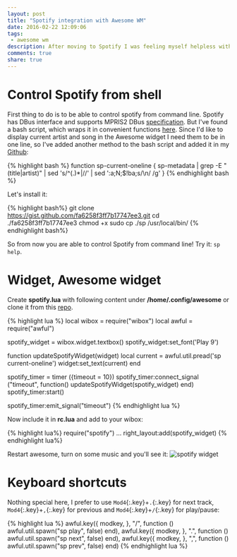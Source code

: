 ```yaml
---
layout: post
title: "Spotify integration with Awesome WM"
date: 2016-02-22 12:09:06
tags: 
 - awesome wm
description: After moving to Spotify I was feeling myself helpless without possiblity to pause/play tracks with keyboard shortcut as I did it with Rhythmbox. And also could be cool to display current track in the wibox. Here is what I came up with.
comments: true
share: true
---
```


# Control Spotify from shell

First thing to do is to be able to control spotify from command line. Spotify has DBus interface and supports MPRIS2 DBus [specification](https://specifications.freedesktop.org/mpris-spec/latest/Player_Interface.html). But I've found a bash script, which wraps it in convenient functions [here](https://gist.github.com/wandernauta/6800547). Since I'd like to display current artist and song in the Awesome widget I need them to be in one line, so I've added another method to the bash script and added it in my [Github](https://gist.github.com/streetturtle/fa6258f3ff7b17747ee3):

{% highlight bash %}
function sp-current-oneline {
  sp-metadata | grep -E "(title|artist)" | sed 's/^\(.\)*|//' | sed ':a;N;$!ba;s/\n/ /g'
}
{% endhighlight bash %}

Let's install it:

{% highlight bash%}
git clone https://gist.github.com/fa6258f3ff7b17747ee3.git
cd ./fa6258f3ff7b17747ee3 
chmod +x
sudo cp ./sp /usr/local/bin/
{% endhighlight bash%}

So from now you are able to control Spotify from command line! Try it:  `sp help`. 

# Widget, Awesome widget

Create **spotify.lua** with following content under **/home/.config/awesome** or clone it from this [repo](https://github.com/streetturtle/AwesomeWM/tree/master/Spotify).  

{% highlight lua %}
local wibox = require("wibox")
local awful = require("awful")

spotify_widget = wibox.widget.textbox()
spotify_widget:set_font('Play 9')

function updateSpotifyWidget(widget)
  local current = awful.util.pread('sp current-oneline')
  widget:set_text(current)
end

spotify_timer = timer ({timeout = 10})
spotify_timer:connect_signal ("timeout", function() updateSpotifyWidget(spotify_widget) end) 
spotify_timer:start()

spotify_timer:emit_signal("timeout")
{% endhighlight lua %}

Now include it in **rc.lua** and add to your wibox:

{% highlight lua%}
require("spotify")
...
right_layout:add(spotify_widget)
{% endhighlight lua%}

Restart awesome, turn on some music and you'll see it: ![spotify widget]({{site.url}}/images/spotifyWidget.png)

# Keyboard shortcuts

Nothing special here, I prefer to use `Mod4`{:.key}+`.`{:.key} for next track, `Mod4`{:.key}+`,`{:.key} for previous and `Mod4`{:.key}+`/`{:.key} for play/pause:

{% highlight lua %}
awful.key({ modkey, }, "/", function () awful.util.spawn("sp play", false) end),
awful.key({ modkey, }, ".", function () awful.util.spawn("sp next", false) end),
awful.key({ modkey, }, ",", function () awful.util.spawn("sp prev", false) end)
{% endhighlight lua %}
